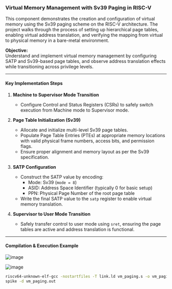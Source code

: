 ### Virtual Memory Management with Sv39 Paging in RISC-V

This component demonstrates the creation and configuration of virtual memory using the Sv39 paging scheme on the RISC-V architecture. The project walks through the process of setting up hierarchical page tables, enabling virtual address translation, and verifying the mapping from virtual to physical memory in a bare-metal environment.

**Objective:**  
Understand and implement virtual memory management by configuring SATP and Sv39-based page tables, and observe address translation effects while transitioning across privilege levels.

---

#### Key Implementation Steps

1. **Machine to Supervisor Mode Transition**  
   - Configure Control and Status Registers (CSRs) to safely switch execution from Machine mode to Supervisor mode.

2. **Page Table Initialization (Sv39)**  
   - Allocate and initialize multi-level Sv39 page tables.
   - Populate Page Table Entries (PTEs) at appropriate memory locations with valid physical frame numbers, access bits, and permission flags.
   - Ensure proper alignment and memory layout as per the Sv39 specification.

3. **SATP Configuration**  
   - Construct the SATP value by encoding:
     - Mode: Sv39 (`mode = 8`)
     - ASID: Address Space Identifier (typically 0 for basic setup)
     - PPN: Physical Page Number of the root page table
   - Write the final SATP value to the `satp` register to enable virtual memory translation.

4. **Supervisor to User Mode Transition**  
   - Safely transfer control to user mode using `sret`, ensuring the page tables are active and address translation is functional.


---

#### Compilation & Execution Example


![image](https://github.com/user-attachments/assets/088f121e-fc4c-4d2b-a35e-1486f5d5b5e6)

![image](https://github.com/user-attachments/assets/e8f7a50c-63c4-47af-b0f0-6036bb8f51e6)
```bash
riscv64-unknown-elf-gcc -nostartfiles -T link.ld vm_paging.s -o vm_paging.out
spike -d vm_paging.out



